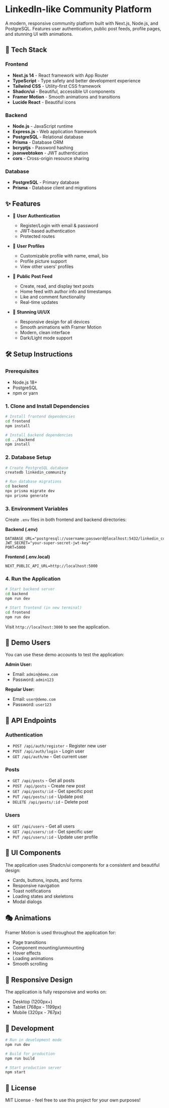 # LinkedIn-like Community Platform

A modern, responsive community platform built with Next.js, Node.js, and PostgreSQL. Features user authentication, public post feeds, profile pages, and stunning UI with animations.

## 🚀 Tech Stack

### Frontend

- **Next.js 14** - React framework with App Router
- **TypeScript** - Type safety and better development experience
- **Tailwind CSS** - Utility-first CSS framework
- **Shadcn/ui** - Beautiful, accessible UI components
- **Framer Motion** - Smooth animations and transitions
- **Lucide React** - Beautiful icons

### Backend

- **Node.js** - JavaScript runtime
- **Express.js** - Web application framework
- **PostgreSQL** - Relational database
- **Prisma** - Database ORM
- **bcryptjs** - Password hashing
- **jsonwebtoken** - JWT authentication
- **cors** - Cross-origin resource sharing

### Database

- **PostgreSQL** - Primary database
- **Prisma** - Database client and migrations

## ✨ Features

- 🔐 **User Authentication**

  - Register/Login with email & password
  - JWT-based authentication
  - Protected routes

- 👤 **User Profiles**

  - Customizable profile with name, email, bio
  - Profile picture support
  - View other users' profiles

- 📝 **Public Post Feed**

  - Create, read, and display text posts
  - Home feed with author info and timestamps
  - Like and comment functionality
  - Real-time updates

- 🎨 **Stunning UI/UX**
  - Responsive design for all devices
  - Smooth animations with Framer Motion
  - Modern, clean interface
  - Dark/Light mode support

## 🛠️ Setup Instructions

### Prerequisites

- Node.js 18+
- PostgreSQL
- npm or yarn

### 1. Clone and Install Dependencies

```bash
# Install frontend dependencies
cd frontend
npm install

# Install backend dependencies
cd ../backend
npm install
```

### 2. Database Setup

```bash
# Create PostgreSQL database
createdb linkedin_community

# Run database migrations
cd backend
npx prisma migrate dev
npx prisma generate
```

### 3. Environment Variables

Create `.env` files in both frontend and backend directories:

**Backend (.env)**

```env
DATABASE_URL="postgresql://username:password@localhost:5432/linkedin_community"
JWT_SECRET="your-super-secret-jwt-key"
PORT=5000
```

**Frontend (.env.local)**

```env
NEXT_PUBLIC_API_URL=http://localhost:5000
```

### 4. Run the Application

```bash
# Start backend server
cd backend
npm run dev

# Start frontend (in new terminal)
cd frontend
npm run dev
```

Visit `http://localhost:3000` to see the application.

## 👥 Demo Users

You can use these demo accounts to test the application:

**Admin User:**

- Email: `admin@demo.com`
- Password: `admin123`

**Regular User:**

- Email: `user@demo.com`
- Password: `user123`

## 🎯 API Endpoints

### Authentication

- `POST /api/auth/register` - Register new user
- `POST /api/auth/login` - Login user
- `GET /api/auth/me` - Get current user

### Posts

- `GET /api/posts` - Get all posts
- `POST /api/posts` - Create new post
- `GET /api/posts/:id` - Get specific post
- `PUT /api/posts/:id` - Update post
- `DELETE /api/posts/:id` - Delete post

### Users

- `GET /api/users` - Get all users
- `GET /api/users/:id` - Get specific user
- `PUT /api/users/:id` - Update user profile

## 🎨 UI Components

The application uses Shadcn/ui components for a consistent and beautiful design:

- Cards, buttons, inputs, and forms
- Responsive navigation
- Toast notifications
- Loading states and skeletons
- Modal dialogs

## 🎭 Animations

Framer Motion is used throughout the application for:

- Page transitions
- Component mounting/unmounting
- Hover effects
- Loading animations
- Smooth scrolling

## 📱 Responsive Design

The application is fully responsive and works on:

- Desktop (1200px+)
- Tablet (768px - 1199px)
- Mobile (320px - 767px)

## 🔧 Development

```bash
# Run in development mode
npm run dev

# Build for production
npm run build

# Start production server
npm start
```

## 📄 License

MIT License - feel free to use this project for your own purposes!
